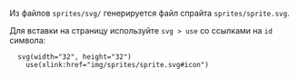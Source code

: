 Из файлов `sprites/svg/` генерируется файл спрайта `sprites/sprite.svg`.

Для вставки на страницу используйте <code>svg &gt; use</code> со ссылками на `id` символа:

```
  svg(width="32", height="32")
    use(xlink:href="img/sprites/sprite.svg#icon")
```
